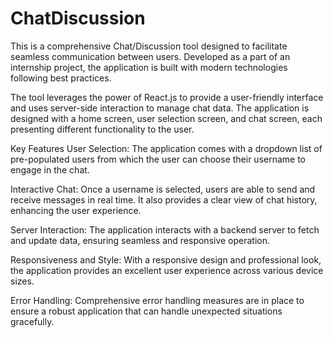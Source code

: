 # ChatDiscussion

This is a comprehensive Chat/Discussion tool designed to facilitate seamless communication between users. Developed as a part of an internship project, the application is built with modern technologies following best practices.

The tool leverages the power of React.js to provide a user-friendly interface and uses server-side interaction to manage chat data. The application is designed with a home screen, user selection screen, and chat screen, each presenting different functionality to the user.

Key Features
User Selection: The application comes with a dropdown list of pre-populated users from which the user can choose their username to engage in the chat.

Interactive Chat: Once a username is selected, users are able to send and receive messages in real time. It also provides a clear view of chat history, enhancing the user experience.

Server Interaction: The application interacts with a backend server to fetch and update data, ensuring seamless and responsive operation.

Responsiveness and Style: With a responsive design and professional look, the application provides an excellent user experience across various device sizes.

Error Handling: Comprehensive error handling measures are in place to ensure a robust application that can handle unexpected situations gracefully.

